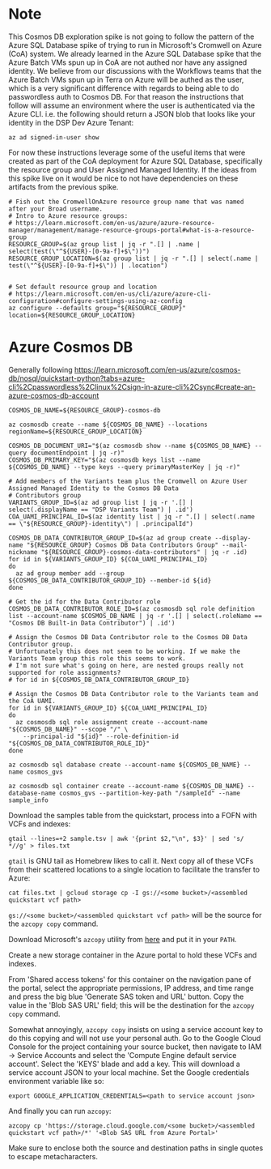 # **Note**

This Cosmos DB exploration spike is not going to follow the pattern of the Azure SQL Database spike of trying to run in
Microsoft's Cromwell on Azure (CoA) system. We already learned in the Azure SQL Database spike that the Azure Batch VMs
spun up in CoA are not authed nor have any assigned identity. We believe from our discussions with the Workflows teams
that the Azure Batch VMs spun up in Terra on Azure will be authed as the user, which is a very significant difference
with regards to being able to do passwordless auth to Cosmos DB. For that reason the instructions that follow will
assume an environment where the user is authenticated via the Azure CLI. i.e. the following should return a JSON blob
that looks like your identity in the DSP Dev Azure Tenant:

```
az ad signed-in-user show
```

For now these instructions leverage some of the useful items that were created as part of the CoA deployment for
Azure SQL Database, specifically the resource group and User Assigned Managed Identity. If the ideas from this spike
live on it would be nice to not have dependencies on these artifacts from the previous spike.

```
# Fish out the CromwellOnAzure resource group name that was named after your Broad username.
# Intro to Azure resource groups:
# https://learn.microsoft.com/en-us/azure/azure-resource-manager/management/manage-resource-groups-portal#what-is-a-resource-group
RESOURCE_GROUP=$(az group list | jq -r ".[] | .name | select(test(\"^${USER}-[0-9a-f]+$\"))")
RESOURCE_GROUP_LOCATION=$(az group list | jq -r ".[] | select(.name | test(\"^${USER}-[0-9a-f]+$\")) | .location")


# Set default resource group and location
# https://learn.microsoft.com/en-us/cli/azure/azure-cli-configuration#configure-settings-using-az-config 
az configure --defaults group="${RESOURCE_GROUP}" location=${RESOURCE_GROUP_LOCATION}
```

# Azure Cosmos DB

Generally
following https://learn.microsoft.com/en-us/azure/cosmos-db/nosql/quickstart-python?tabs=azure-cli%2Cpasswordless%2Clinux%2Csign-in-azure-cli%2Csync#create-an-azure-cosmos-db-account

```
COSMOS_DB_NAME=${RESOURCE_GROUP}-cosmos-db

az cosmosdb create --name ${COSMOS_DB_NAME} --locations regionName=${RESOURCE_GROUP_LOCATION}

COSMOS_DB_DOCUMENT_URI="$(az cosmosdb show --name ${COSMOS_DB_NAME} --query documentEndpoint | jq -r)"
COSMOS_DB_PRIMARY_KEY="$(az cosmosdb keys list --name ${COSMOS_DB_NAME} --type keys --query primaryMasterKey | jq -r)"

# Add members of the Variants team plus the Cromwell on Azure User Assigned Managed Identity to the Cosmos DB Data
# Contributors group
VARIANTS_GROUP_ID=$(az ad group list | jq -r '.[] | select(.displayName == "DSP Variants Team") | .id')
COA_UAMI_PRINCIPAL_ID=$(az identity list | jq -r ".[] | select(.name == \"${RESOURCE_GROUP}-identity\") | .principalId")

COSMOS_DB_DATA_CONTRIBUTOR_GROUP_ID=$(az ad group create --display-name "${RESOURCE_GROUP} Cosmos DB Data Contributors Group" --mail-nickname "${RESOURCE_GROUP}-cosmos-data-contributors" | jq -r .id)
for id in ${VARIANTS_GROUP_ID} ${COA_UAMI_PRINCIPAL_ID}
do
  az ad group member add --group ${COSMOS_DB_DATA_CONTRIBUTOR_GROUP_ID} --member-id ${id}
done

# Get the id for the Data Contributor role
COSMOS_DB_DATA_CONTRIBUTOR_ROLE_ID=$(az cosmosdb sql role definition list --account-name $COSMOS_DB_NAME | jq -r '.[] | select(.roleName == "Cosmos DB Built-in Data Contributor") | .id')

# Assign the Cosmos DB Data Contributor role to the Cosmos DB Data Contributor group.
# Unfortunately this does not seem to be working. If we make the Variants Team group this role this seems to work.
# I'm not sure what's going on here, are nested groups really not supported for role assignments?  
# for id in ${COSMOS_DB_DATA_CONTRIBUTOR_GROUP_ID}

# Assign the Cosmos DB Data Contributor role to the Variants team and the CoA UAMI.
for id in ${VARIANTS_GROUP_ID} ${COA_UAMI_PRINCIPAL_ID}
do
  az cosmosdb sql role assignment create --account-name "${COSMOS_DB_NAME}" --scope "/" \
    --principal-id "${id}" --role-definition-id "${COSMOS_DB_DATA_CONTRIBUTOR_ROLE_ID}"
done

az cosmosdb sql database create --account-name ${COSMOS_DB_NAME} --name cosmos_gvs

az cosmosdb sql container create --account-name ${COSMOS_DB_NAME} --database-name cosmos_gvs --partition-key-path "/sampleId" --name sample_info

```

Download the samples table from the quickstart, process into a FOFN with VCFs and indexes:

```
gtail --lines=+2 sample.tsv | awk '{print $2,"\n", $3}' | sed 's/ *//g' > files.txt
```

`gtail` is GNU tail as Homebrew likes to call it. Next copy all of these VCFs from their scattered locations to a single
location to facilitate the transfer to Azure:

```
cat files.txt | gcloud storage cp -I gs://<some bucket>/<assembled quickstart vcf path>
```

`gs://<some bucket>/<assembled quickstart vcf path>` will be the source for the `azcopy copy` command. 

Download Microsoft's `azcopy` utility from [here](https://learn.microsoft.com/en-us/azure/storage/common/storage-use-azcopy-v10)
and put it in your `PATH`.

Create a new storage container in the Azure portal to hold these VCFs and indexes. 

From 'Shared access tokens' for this container on the navigation pane of the portal, select the appropriate permissions,
IP address, and time range and press the big blue 'Generate SAS token and URL' button. Copy the value in the 'Blob SAS
URL' field; this will be the destination for the `azcopy copy` command.

Somewhat annoyingly, `azcopy copy` insists on using a service account key to do this copying and will not use your
personal auth. Go to the Google Cloud Console for the project containing your source bucket, then navigate to IAM ->
Service Accounts and select the 'Compute Engine default service account'. Select the 'KEYS' blade and add a key. This
will download a service account JSON to your local machine. Set the Google credentials environment variable like so:

```
export GOOGLE_APPLICATION_CREDENTIALS=<path to service account json>
```

And finally you can run `azcopy`:

```
azcopy cp 'https://storage.cloud.google.com/<some bucket>/<assembled quickstart vcf path>/*' '<Blob SAS URL from Azure Portal>'
```

Make sure to enclose both the source and destination paths in single quotes to escape metacharacters.
